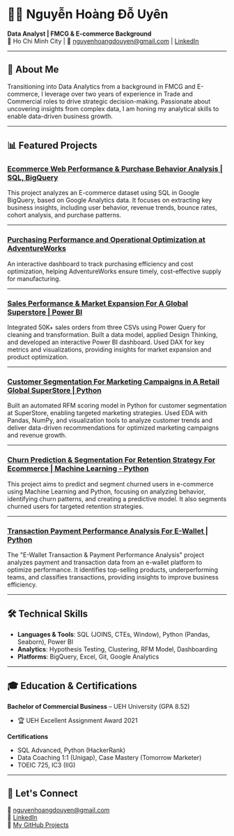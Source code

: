 # 👩‍💻 Nguyễn Hoàng Đỗ Uyên  
**Data Analyst | FMCG & E-commerce Background**  
📍 Ho Chi Minh City | 📧 nguyenhoangdouyen@gmail.com | [LinkedIn](https://www.linkedin.com/in/do-uyen-nguyen-hoang/)

---

## 👋 About Me

Transitioning into Data Analytics from a background in FMCG and E-commerce, I leverage over two years of experience in Trade and Commercial roles to drive strategic decision-making. Passionate about uncovering insights from complex data, I am honing my analytical skills to enable data-driven business growth.

---

## 📊 Featured Projects

### [Ecommerce Web Performance & Purchase Behavior Analysis | SQL, BigQuery](https://github.com/nguyenhoangdouyen/Ecommerce-Web-Performance-Purchase-Behavior-Analysis-SQL-BigQuery-)  
This project analyzes an E-commerce dataset using SQL in Google BigQuery, based on Google Analytics data. It focuses on extracting key business insights, including user behavior, revenue trends, bounce rates, cohort analysis, and purchase patterns.

---

### [Purchasing Performance and Operational Optimization at AdventureWorks](https://github.com/nguyenhoangdouyen/Purchasing-Performance-and-Operational-Optimization-at-AdventureWorks-)  
An interactive dashboard to track purchasing efficiency and cost optimization, helping AdventureWorks ensure timely, cost-effective supply for manufacturing.

---

### [Sales Performance & Market Expansion For A Global Superstore | Power BI](https://github.com/nguyenhoangdouyen/Sales-Performance-Market-Expansion-For-A-Global-Superstore-Power-BI)  
Integrated 50K+ sales orders from three CSVs using Power Query for cleaning and transformation. Built a data model, applied Design Thinking, and developed an interactive Power BI dashboard. Used DAX for key metrics and visualizations, providing insights for market expansion and product optimization.

---

### [Customer Segmentation For Marketing Campaigns in A Retail Global SuperStore | Python](https://github.com/nguyenhoangdouyen/-Customer-Segmentation-For-Marketing-Campaigns-in-A-Retail-Global-SuperStore-Python)  
Built an automated RFM scoring model in Python for customer segmentation at SuperStore, enabling targeted marketing strategies. Used EDA with Pandas, NumPy, and visualization tools to analyze customer trends and deliver data-driven recommendations for optimized marketing campaigns and revenue growth.

---

### [Churn Prediction & Segmentation For Retention Strategy For Ecommerce | Machine Learning - Python](https://github.com/nguyenhoangdouyen/Churn-Prediction-Segmentation-For-Retention-Strategy-For-Ecommerce-Machine-Learning---Python)  
This project aims to predict and segment churned users in e-commerce using Machine Learning and Python, focusing on analyzing behavior, identifying churn patterns, and creating a predictive model. It also segments churned users for targeted retention strategies.

---

### [Transaction Payment Performance Analysis For E-Wallet | Python](https://github.com/nguyenhoangdouyen/Transaction-Payment-Performance-Analysis-E-wallet-Python)  
The "E-Wallet Transaction & Payment Performance Analysis" project analyzes payment and transaction data from an e-wallet platform to optimize performance. It identifies top-selling products, underperforming teams, and classifies transactions, providing insights to improve business efficiency.

---

## 🛠️ Technical Skills

- **Languages & Tools**: SQL (JOINS, CTEs, Window), Python (Pandas, Seaborn), Power BI  
- **Analytics**: Hypothesis Testing, Clustering, RFM Model, Dashboarding  
- **Platforms**: BigQuery, Excel, Git, Google Analytics  

---

## 🎓 Education & Certifications

**Bachelor of Commercial Business** – UEH University (GPA 8.52)  
- 🏆 UEH Excellent Assignment Award 2021  

**Certifications**  
- SQL Advanced, Python (HackerRank)  
- Data Coaching 1:1 (Unigap), Case Mastery (Tomorrow Marketer)  
- TOEIC 725, IC3 (IIG)

---

## 🤝 Let's Connect

💌 nguyenhoangdouyen@gmail.com  
🔗 [LinkedIn](https://www.linkedin.com/in/do-uyen-nguyen-hoang/)  
📂 [My GitHub Projects](https://github.com/nguyenhoangdouyen?tab=repositories)
